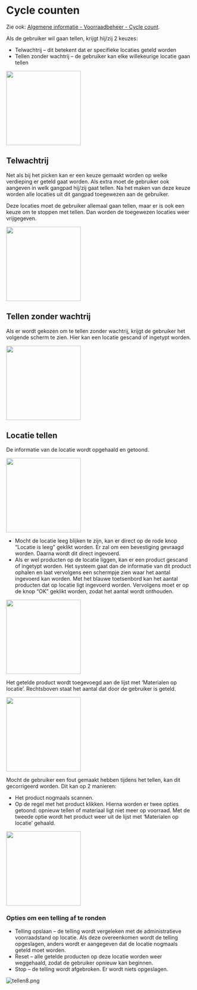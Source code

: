 # Cycle counten

Zie ook: [Algemene informatie - Voorraadbeheer - Cycle count](../../../Algemene-informatie/Voorraadbeheer#cycle-count).

Als de gebruiker wil gaan tellen, krijgt hij/zij 2 keuzes:

- Telwachtrij – dit betekent dat er specifieke locaties geteld worden
- Tellen zonder wachtrij – de gebruiker kan elke willekeurige locatie gaan tellen

<img src="../../../Attachments/tellen1-f78a96b7-95e6-4b8a-948a-28dc7943d677.png" width="200" />

## Telwachtrij

Net als bij het picken kan er een keuze gemaakt worden op welke verdieping er geteld gaat worden. Als extra moet de gebruiker ook aangeven in welk gangpad hij/zij gaat tellen. Na het maken van deze keuze worden alle locaties uit dit gangpad toegewezen aan de gebruiker.

Deze locaties moet de gebruiker allemaal gaan tellen, maar er is ook een keuze om te stoppen met tellen. Dan worden de toegewezen locaties weer vrijgegeven.

<img src="../../../Attachments/tellen2-6220f252-bed1-46ce-9039-e6293d844788.png" width="200" />

## Tellen zonder wachtrij

Als er wordt gekozen om te tellen zonder wachtrij, krijgt de gebruiker het volgende scherm te zien. Hier kan een locatie gescand of ingetypt worden.

<img src="../../../Attachments/tellen3-10223f62-9e13-4df1-81cf-0ce4d38d4814.png" width="200" />

## Locatie tellen

De informatie van de locatie wordt opgehaald en getoond.

<img src="../../../Attachments/tellen4-f22bf817-41bd-4179-9b3d-013b2e8b6dce.png" width="200" />

- Mocht de locatie leeg blijken te zijn, kan er direct op de rode knop “Locatie is leeg” geklikt worden. Er zal om een bevestiging gevraagd worden. Daarna wordt dit direct ingevoerd.
- Als er wel producten op de locatie liggen, kan er een product gescand of ingetypt worden. Het systeem gaat dan de informatie van dit product ophalen en laat vervolgens een schermpje zien waar het aantal ingevoerd kan worden. Met het blauwe toetsenbord kan het aantal producten dat op locatie ligt ingevoerd worden. Vervolgens moet er op de knop “OK” geklikt worden, zodat het aantal wordt onthouden.

<img src="../../../Attachments/tellen5-8a267ef9-3219-46f0-9ebf-38bc7c86fed7.png" width="200" />

Het getelde product wordt toegevoegd aan de lijst met ‘Materialen op locatie’. Rechtsboven staat het aantal dat door de gebruiker is geteld.

<img src="../../../Attachments/tellen6-37b211af-9d5e-4e94-88f9-935c10e58404.png" width="200" />

Mocht de gebruiker een fout gemaakt hebben tijdens het tellen, kan dit gecorrigeerd worden. Dit kan op 2 manieren:
- Het product nogmaals scannen.
- Op de regel met het product klikken.
Hierna worden er twee opties getoond: opnieuw tellen of materiaal ligt niet meer op voorraad. Met de tweede optie wordt het product weer uit de lijst met ‘Materialen op locatie’ gehaald.

<img src="../../../Attachments/tellen7-a252e33c-f739-4520-bbf0-ffe2d4956fd1.png" width="200" />

### Opties om een telling af te ronden

- Telling opslaan – de telling wordt vergeleken met de administratieve voorraadstand op locatie. Als deze overeenkomen wordt de telling opgeslagen, anders wordt er aangegeven dat de locatie nogmaals geteld moet worden.
- Reset – alle getelde producten op deze locatie worden weer weggehaald, zodat de gebruiker opnieuw kan beginnen.
- Stop – de telling wordt afgebroken. Er wordt niets opgeslagen.

![tellen8.png](../../../Attachments/tellen8-f39c625d-84e0-4e3b-8f4d-24b682f90250.png)

